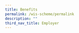 ```yaml
---
title: Benefits
permalink: /wis-scheme/permalink
description: ""
third_nav_title: Employer
---
```


